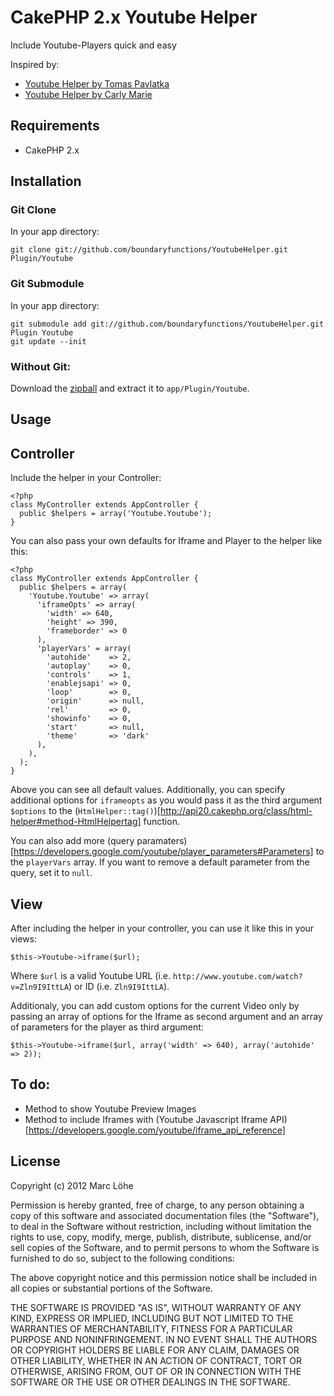 # CakePHP 2.x Youtube Helper

Include Youtube-Players quick and easy

Inspired by:

* [Youtube Helper by Tomas Pavlatka](http://bakery.cakephp.org/articles/pavlatka/2011/09/09/youtube_helper_using_youtube_iframe_player_api)
* [Youtube Helper by Carly Marie](http://bakery.cakephp.org/articles/cmarie/2010/11/20/youtube_helper_3)


## Requirements

* CakePHP 2.x

## Installation

### Git Clone


In your app directory:

    git clone git://github.com/boundaryfunctions/YoutubeHelper.git Plugin/Youtube

### Git Submodule

In your app directory:

    git submodule add git://github.com/boundaryfunctions/YoutubeHelper.git Plugin Youtube
    git update --init

### Without Git:

Download the [zipball](https://github.com/boundaryfunctions/YoutubeHelper/zipball/master "Download the repository zipped") and extract it to `app/Plugin/Youtube`.

## Usage

## Controller

Include the helper in your Controller:

    <?php
    class MyController extends AppController {
      public $helpers = array('Youtube.Youtube');
    }

You can also pass your own defaults for Iframe and Player to the helper like this:

    <?php
    class MyController extends AppController {
      public $helpers = array(
        'Youtube.Youtube' => array(
          'iframeOpts' => array(
            'width' => 640,
            'height' => 390,
            'frameborder' => 0
          ),
          'playerVars' = array(
            'autohide'    => 2,
            'autoplay'    => 0,
            'controls'    => 1,
            'enablejsapi' => 0,
            'loop'        => 0, 
            'origin'      => null,
            'rel'         => 0,
            'showinfo'    => 0,
            'start'       => null,
            'theme'       => 'dark'
          ),
        ),
      );
    }

Above you can see all default values. Additionally, you can specify additional options for `iframeopts` as you would pass it as the third argument `$options` to the (`HtmlHelper::tag()`)[http://api20.cakephp.org/class/html-helper#method-HtmlHelpertag] function.

You can also add more (query paramaters)[https://developers.google.com/youtube/player_parameters#Parameters] to the `playerVars` array. If you want to remove a default parameter from the query, set it to `null`.

## View

After including the helper in your controller, you can use it like this in your views:

    $this->Youtube->iframe($url);

Where `$url` is a valid Youtube URL (i.e. `http://www.youtube.com/watch?v=Zln9I9IttLA`) or ID (i.e. `Zln9I9IttLA`).

Additionaly, you can add custom options for the current Video only by passing an array of options for the Iframe as second argument and an array of parameters for the player as third argument:

    $this->Youtube->iframe($url, array('width' => 640), array('autohide' => 2));

## To do:

* Method to show Youtube Preview Images
* Method to include Iframes with (Youtube Javascript Iframe API)[https://developers.google.com/youtube/iframe_api_reference]

## License

Copyright (c) 2012 Marc Löhe

Permission is hereby granted, free of charge, to any person obtaining a copy
of this software and associated documentation files (the "Software"), to deal
in the Software without restriction, including without limitation the rights
to use, copy, modify, merge, publish, distribute, sublicense, and/or sell
copies of the Software, and to permit persons to whom the Software is
furnished to do so, subject to the following conditions:

The above copyright notice and this permission notice shall be included in
all copies or substantial portions of the Software.

THE SOFTWARE IS PROVIDED "AS IS", WITHOUT WARRANTY OF ANY KIND, EXPRESS OR
IMPLIED, INCLUDING BUT NOT LIMITED TO THE WARRANTIES OF MERCHANTABILITY,
FITNESS FOR A PARTICULAR PURPOSE AND NONINFRINGEMENT. IN NO EVENT SHALL THE
AUTHORS OR COPYRIGHT HOLDERS BE LIABLE FOR ANY CLAIM, DAMAGES OR OTHER
LIABILITY, WHETHER IN AN ACTION OF CONTRACT, TORT OR OTHERWISE, ARISING FROM,
OUT OF OR IN CONNECTION WITH THE SOFTWARE OR THE USE OR OTHER DEALINGS IN
THE SOFTWARE.
